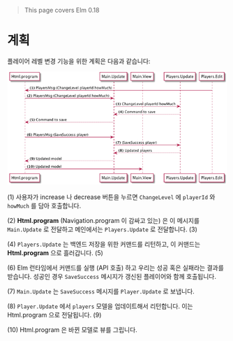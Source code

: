 > This page covers Elm 0.18

# 계획

플레이어 레벨 변경 기능을 위한 계획은 다음과 같습니다:

![Flow](01-plan.png)

(1) 사용자가 increase 나 decrease 버튼을 누르면 `ChangeLevel` 에 `playerId` 와 `howMuch` 를 담아 호출합니다.

(2) __Html.program__ (Navigation.program 이 감싸고 있는) 은 이 메시지를 `Main.Update` 로 전달하고 메인에서는 `Players.Update` 로 전달합니다. (3)

(4) `Players.Update` 는 백엔드 저장을 위한 커맨드를 리턴하고, 이 커맨드는 __Html.program__ 으로 흘러갑니다. (5)

(6) Elm 런타임에서 커맨드를 실행 (API 호출) 하고 우리는 성공 혹은 실패라는 결과를 받습니다. 성공인 경우 `SaveSuccess` 메시지가 갱신된 플레이어와 함께 호출됩니다.

(7) `Main.Update` 는 `SaveSuccess` 메시지를 `Player.Update` 로 보냅니다.

(8) `Player.Update` 에서 `players` 모델을 업데이트해서 리턴합니다. 이는 Html.program 으로 전달됩니다. (9)

(10) Html.program 은 바뀐 모델로 뷰를 그립니다.
